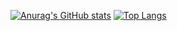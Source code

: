 [![Anurag's GitHub stats](https://github-readme-stats.vercel.app/api?username=50431040)](https://github.com/anuraghazra/github-readme-stats)
[![Top Langs](https://github-readme-stats.vercel.app/api/top-langs/?username=jujumilk3&layout=compact&theme=github_dark&exclude_repo=korean-movie-lipsum,lottoisruthless,kafka-study)](https://github.com/anuraghazra/github-readme-stats)
